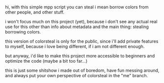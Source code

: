 hi, with this simple mpp script you can steal i mean borrow colors from other people, and other stuff.

i won't focus much on this project (yet), because i don't see any actual real use for this other than info about metadata and the main thing: stealing borrowing colors.

this version of colorsteal is only for the public, since i'll add private features to myself, because i love being different, if i am not different enough.

but anyway, i'd like to make this project more accessible to beginners and optimize the code (maybe a bit too far...)

this is just some shitshow i made out of boredom, have fun messing around, and always put your own perspective of colorsteal in the "me" branch.
